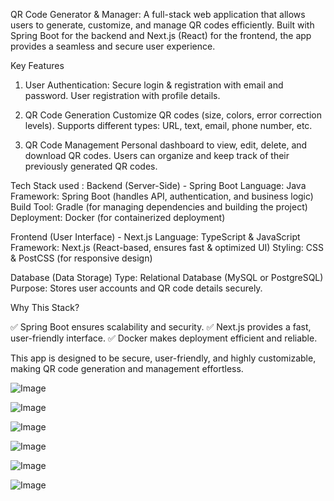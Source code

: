 QR Code Generator & Manager:
A full-stack web application that allows users to generate, customize, and manage QR codes efficiently. Built with Spring Boot for the backend and Next.js (React) for the frontend, the app provides a seamless and secure user experience.

Key Features

1. User Authentication:
Secure login & registration with email and password.
User registration with profile details.

2. QR Code Generation
Customize QR codes (size, colors, error correction levels).
Supports different types: URL, text, email, phone number, etc.

3. QR Code Management
Personal dashboard to view, edit, delete, and download QR codes.
Users can organize and keep track of their previously generated QR codes.

Tech Stack used :
Backend (Server-Side) - Spring Boot
Language: Java
Framework: Spring Boot (handles API, authentication, and business logic)
Build Tool: Gradle (for managing dependencies and building the project)
Deployment: Docker (for containerized deployment)

Frontend (User Interface) - Next.js
Language: TypeScript & JavaScript
Framework: Next.js (React-based, ensures fast & optimized UI)
Styling: CSS & PostCSS (for responsive design)

Database (Data Storage)
Type: Relational Database (MySQL or PostgreSQL)
Purpose: Stores user accounts and QR code details securely.

Why This Stack?

✅ Spring Boot ensures scalability and security.
✅ Next.js provides a fast, user-friendly interface.
✅ Docker makes deployment efficient and reliable.

This app is designed to be secure, user-friendly, and highly customizable, making QR code generation and management effortless. 

![Image](https://github.com/user-attachments/assets/6805f12e-986d-491c-97ed-655bc4d09f96)

![Image](https://github.com/user-attachments/assets/4c16cd3d-a0b6-4213-836f-51a4e7171f98)

![Image](https://github.com/user-attachments/assets/d8b824a4-124f-4af8-955b-5bb3dcb0f982)

![Image](https://github.com/user-attachments/assets/d04c9446-607e-4e3c-a449-bede1841e2bf)

![Image](https://github.com/user-attachments/assets/e131e2dd-cf17-40c8-8314-e033521af45c)

![Image](https://github.com/user-attachments/assets/45f9ae47-da66-4e56-8b83-b480f5cf5e00)
